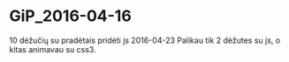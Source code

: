 # GiP_2016-04-16
10 dėžučių su pradėtais pridėti js
2016-04-23
Palikau tik 2 dėžutes su js, o kitas animavau su css3.
